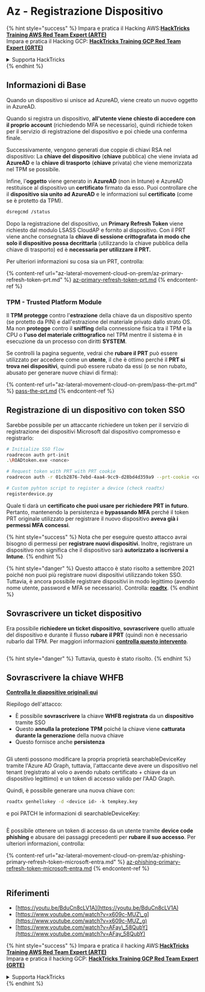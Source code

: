 # Az - Registrazione Dispositivo

{% hint style="success" %}
Impara e pratica il Hacking AWS:<img src="../../.gitbook/assets/image (1) (1) (1) (1).png" alt="" data-size="line">[**HackTricks Training AWS Red Team Expert (ARTE)**](https://training.hacktricks.xyz/courses/arte)<img src="../../.gitbook/assets/image (1) (1) (1) (1).png" alt="" data-size="line">\
Impara e pratica il Hacking GCP: <img src="../../.gitbook/assets/image (2) (1).png" alt="" data-size="line">[**HackTricks Training GCP Red Team Expert (GRTE)**<img src="../../.gitbook/assets/image (2) (1).png" alt="" data-size="line">](https://training.hacktricks.xyz/courses/grte)

<details>

<summary>Supporta HackTricks</summary>

* Controlla i [**piani di abbonamento**](https://github.com/sponsors/carlospolop)!
* **Unisciti al** 💬 [**gruppo Discord**](https://discord.gg/hRep4RUj7f) o al [**gruppo telegram**](https://t.me/peass) o **seguici** su **Twitter** 🐦 [**@hacktricks\_live**](https://twitter.com/hacktricks_live)**.**
* **Condividi trucchi di hacking inviando PR ai** [**HackTricks**](https://github.com/carlospolop/hacktricks) e [**HackTricks Cloud**](https://github.com/carlospolop/hacktricks-cloud) repos su github.

</details>
{% endhint %}

## Informazioni di Base

Quando un dispositivo si unisce ad AzureAD, viene creato un nuovo oggetto in AzureAD.

Quando si registra un dispositivo, **all'utente viene chiesto di accedere con il proprio account** (richiedendo MFA se necessario), quindi richiede token per il servizio di registrazione del dispositivo e poi chiede una conferma finale.

Successivamente, vengono generati due coppie di chiavi RSA nel dispositivo: La **chiave del dispositivo** (**chiave** pubblica) che viene inviata ad **AzureAD** e la **chiave di trasporto** (**chiave** privata) che viene memorizzata nel TPM se possibile.

Infine, l'**oggetto** viene generato in **AzureAD** (non in Intune) e AzureAD restituisce al dispositivo un **certificato** firmato da esso. Puoi controllare che il **dispositivo sia unito ad AzureAD** e le informazioni sul **certificato** (come se è protetto da TPM).
```bash
dsregcmd /status
```
Dopo la registrazione del dispositivo, un **Primary Refresh Token** viene richiesto dal modulo LSASS CloudAP e fornito al dispositivo. Con il PRT viene anche consegnata la **chiave di sessione crittografata in modo che solo il dispositivo possa decrittarla** (utilizzando la chiave pubblica della chiave di trasporto) ed è **necessaria per utilizzare il PRT.**

Per ulteriori informazioni su cosa sia un PRT, controlla:

{% content-ref url="az-lateral-movement-cloud-on-prem/az-primary-refresh-token-prt.md" %}
[az-primary-refresh-token-prt.md](az-lateral-movement-cloud-on-prem/az-primary-refresh-token-prt.md)
{% endcontent-ref %}

### TPM - Trusted Platform Module

Il **TPM** **protegge** contro l'**estrazione** della chiave da un dispositivo spento (se protetto da PIN) e dall'estrazione del materiale privato dallo strato OS.\
Ma non **protegge** contro il **sniffing** della connessione fisica tra il TPM e la CPU o **l'uso del materiale crittografico** nel TPM mentre il sistema è in esecuzione da un processo con diritti **SYSTEM**.

Se controlli la pagina seguente, vedrai che **rubare il PRT** può essere utilizzato per accedere come un **utente**, il che è ottimo perché il **PRT si trova nei dispositivi**, quindi può essere rubato da essi (o se non rubato, abusato per generare nuove chiavi di firma):

{% content-ref url="az-lateral-movement-cloud-on-prem/pass-the-prt.md" %}
[pass-the-prt.md](az-lateral-movement-cloud-on-prem/pass-the-prt.md)
{% endcontent-ref %}

## Registrazione di un dispositivo con token SSO

Sarebbe possibile per un attaccante richiedere un token per il servizio di registrazione dei dispositivi Microsoft dal dispositivo compromesso e registrarlo:
```bash
# Initialize SSO flow
roadrecon auth prt-init
.\ROADtoken.exe <nonce>

# Request token with PRT with PRT cookie
roadrecon auth -r 01cb2876-7ebd-4aa4-9cc9-d28bd4d359a9 --prt-cookie <cookie>

# Custom pyhton script to register a device (check roadtx)
registerdevice.py
```
Quale ti darà un **certificato che puoi usare per richiedere PRT in futuro**. Pertanto, mantenendo la persistenza e **bypassando MFA** perché il token PRT originale utilizzato per registrare il nuovo dispositivo **aveva già i permessi MFA concessi**.

{% hint style="success" %}
Nota che per eseguire questo attacco avrai bisogno di permessi per **registrare nuovi dispositivi**. Inoltre, registrare un dispositivo non significa che il dispositivo sarà **autorizzato a iscriversi a Intune**.
{% endhint %}

{% hint style="danger" %}
Questo attacco è stato risolto a settembre 2021 poiché non puoi più registrare nuovi dispositivi utilizzando token SSO. Tuttavia, è ancora possibile registrare dispositivi in modo legittimo (avendo nome utente, password e MFA se necessario). Controlla: [**roadtx**](https://github.com/carlospolop/hacktricks-cloud/blob/master/pentesting-cloud/azure-security/az-lateral-movement-cloud-on-prem/az-roadtx-authentication.md).
{% endhint %}

## Sovrascrivere un ticket dispositivo

Era possibile **richiedere un ticket dispositivo**, **sovrascrivere** quello attuale del dispositivo e durante il flusso **rubare il PRT** (quindi non è necessario rubarlo dal TPM. Per maggiori informazioni [**controlla questo intervento**](https://youtu.be/BduCn8cLV1A).

<figure><img src="../../.gitbook/assets/image (32).png" alt=""><figcaption></figcaption></figure>

{% hint style="danger" %}
Tuttavia, questo è stato risolto.
{% endhint %}

## Sovrascrivere la chiave WHFB

[**Controlla le diapositive originali qui**](https://dirkjanm.io/assets/raw/Windows%20Hello%20from%20the%20other%20side_nsec_v1.0.pdf)

Riepilogo dell'attacco:

* È possibile **sovrascrivere** la chiave **WHFB registrata** da un **dispositivo** tramite SSO
* Questo **annulla la protezione TPM** poiché la chiave viene **catturata durante la generazione** della nuova chiave
* Questo fornisce anche **persistenza**

<figure><img src="../../.gitbook/assets/image (34).png" alt=""><figcaption></figcaption></figure>

Gli utenti possono modificare la propria proprietà searchableDeviceKey tramite l'Azure AD Graph, tuttavia, l'attaccante deve avere un dispositivo nel tenant (registrato al volo o avendo rubato certificato + chiave da un dispositivo legittimo) e un token di accesso valido per l'AAD Graph.

Quindi, è possibile generare una nuova chiave con:
```bash
roadtx genhellokey -d <device id> -k tempkey.key
```
e poi PATCH le informazioni di searchableDeviceKey:

<figure><img src="../../.gitbook/assets/image (36).png" alt=""><figcaption></figcaption></figure>

È possibile ottenere un token di accesso da un utente tramite **device code phishing** e abusare dei passaggi precedenti per **rubare il suo accesso**. Per ulteriori informazioni, controlla:

{% content-ref url="az-lateral-movement-cloud-on-prem/az-phishing-primary-refresh-token-microsoft-entra.md" %}
[az-phishing-primary-refresh-token-microsoft-entra.md](az-lateral-movement-cloud-on-prem/az-phishing-primary-refresh-token-microsoft-entra.md)
{% endcontent-ref %}

<figure><img src="../../.gitbook/assets/image (37).png" alt=""><figcaption></figcaption></figure>

## Riferimenti

* [https://youtu.be/BduCn8cLV1A](https://youtu.be/BduCn8cLV1A)
* [https://www.youtube.com/watch?v=x609c-MUZ\_g](https://www.youtube.com/watch?v=x609c-MUZ_g)
* [https://www.youtube.com/watch?v=AFay\_58QubY](https://www.youtube.com/watch?v=AFay_58QubY)

{% hint style="success" %}
Impara e pratica il hacking AWS:<img src="../../.gitbook/assets/image (1) (1) (1) (1).png" alt="" data-size="line">[**HackTricks Training AWS Red Team Expert (ARTE)**](https://training.hacktricks.xyz/courses/arte)<img src="../../.gitbook/assets/image (1) (1) (1) (1).png" alt="" data-size="line">\
Impara e pratica il hacking GCP: <img src="../../.gitbook/assets/image (2) (1).png" alt="" data-size="line">[**HackTricks Training GCP Red Team Expert (GRTE)**<img src="../../.gitbook/assets/image (2) (1).png" alt="" data-size="line">](https://training.hacktricks.xyz/courses/grte)

<details>

<summary>Supporta HackTricks</summary>

* Controlla i [**piani di abbonamento**](https://github.com/sponsors/carlospolop)!
* **Unisciti al** 💬 [**gruppo Discord**](https://discord.gg/hRep4RUj7f) o al [**gruppo telegram**](https://t.me/peass) o **seguici** su **Twitter** 🐦 [**@hacktricks\_live**](https://twitter.com/hacktricks_live)**.**
* **Condividi trucchi di hacking inviando PR ai** [**HackTricks**](https://github.com/carlospolop/hacktricks) e [**HackTricks Cloud**](https://github.com/carlospolop/hacktricks-cloud) repos di github.

</details>
{% endhint %}
